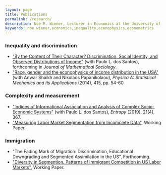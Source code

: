 ```yaml
---
layout: page
title: Publications
permalink: /research/
description: Noé M. Wiener, Lecturer in Economics at the University of Massachusetts Amherst
keywords: noe wiener,economics,inequality,econophysics,econometrics
---
```


### Inequality and discrimination

- ["By the Content of Their Character? Discrimination, Social Identity, and Observed Distributions of Income"](https://www.peri.umass.edu/publication/item/1122-by-the-content-of-their-character-discrimination-social-identity-and-observed-distributions-of-income) (with Paulo L. dos Santos), forthcoming in *Journal of Mathematical Sociology*.
- ["Race, gender and the econophysics of income distribution in the USA"](https://www.sciencedirect.com/science/article/pii/S0378437114006153) (with Anwar Shaikh and Nikolaos Papanikolaou), *Physica A: Statistical Mechanics and its Applications* (2014), 415, pp. 54-60

### Complexity and measurement

- ["Indices of Informational Association and Analysis of Complex Socio-Economic Systems"](https://www.mdpi.com/1099-4300/21/4/367) (with Paulo L. dos Santos), *Entropy* (2019), 21(4), 367.
- ["Measuring Labor Market Segmentation from Incomplete Data"](https://www.umass.edu/economics/publications/2018-01.pdf), Working Paper.

### Immigration

- "The Fading Mark of Migration: Discrimination, Educational Downgrading and Segmented Assimilation in the US", Forthcoming.
- ["Diversity in Segmention. Patterns of Immigrant Competition in US Labor Markets"](https://ideas.repec.org/p/new/wpaper/1901.html), Working Paper.
